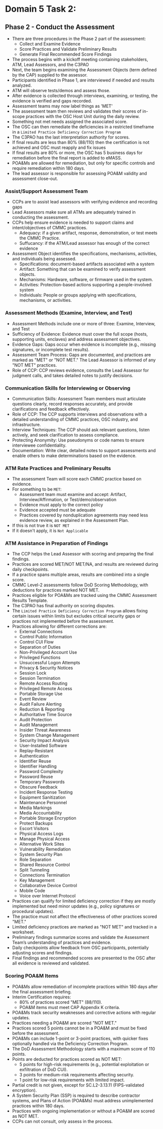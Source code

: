 # Domain 5 Task 2:
## Phase 2 - Conduct the Assessment
* There are three procedures in the Phase 2 part of the assessment:
  * Collect and Examine Evidence
  * Score Practices and Validate Preliminary Results
  * Generate Final Recommended Score Findings
* The process begins with a kickoff meeting containing stakeholders, ATM, Lead Assessors, and the C3PAO
* Next, the team begins examining the Assessment Objects (term defined by the CAP) supplied to the assessor.
* Participants identified in Phase 1, are interviewed if needed and results analyzed.
* ATM will observe tests/demos and assess those.
* After evidence is collected through interviews, examining, or testing, the evidence is verified and gaps recorded.
* Assessment teams may now label things as 'MET'
* The assessment team then reviews and validates their scores of in-scope practices with the OSC Host Unit during the daily review.
* Something not met needs assigned the associated score.
* The OSC can then remediate the deficiencies in a restricted timeframe in a ```Limited Practice Deficiency Correction Program```
* The C3PAO has the last interpretation authority for scores.
* If final results are less than 80% (88/110) then the certification is not achieved and OSC must reapply and fix issues
* If final results are 80% or more, the OSC has 5 business days for remediation before the final report is added to eMASS.
* POA&Ms are allowed for remediation, but only for specific controls and require remediation within 180 days.
* The lead assessor is responsible for assessing POA&M validity and assessment close-out.
### Assist/Support Assessment Team
* CCPs are to assist lead assessors with verifying evidence and recording gaps
* Lead Assessors make sure all ATMs are adequately trained in conducting the assessment.
* CCPs help ensure evidence is needed to support claims and intent/objectives of CMMC practices.
  * Adequacy: if a given artifact, response, demonstration, or test meets the CMMC Practice.
  * Suffucancy: if the ATM/Lead assessor has enough of the correct evidence
* Assessment Object identifies the specifications, mechanisms, activities, and individuals being assessed.
  * Specifications: document-based artifacts associated with a system
  * Artifact: Something that can be examined to verify assessment objects.
  * Mechanisms: Hardware, software, or firmware used in the system.
  * Activities: Protection-based actions supporting a people-involved system
  * Individuals: People or groups applying with specifications, mechanisms, or activities. 
### Assessment Methods (Examine, Interview, and Test)
* Assessment Methods include one or more of three: Examine, Interview, and Test
* Sufficiency of Evidence: Evidence must cover the full scope (hosts, supporting units, enclaves) and address assessment objectives.
* Evidence Gaps: Gaps occur when evidence is incomplete (e.g., missing signatures, or incomplete test results).
* Assessment Team Process: Gaps are documented, and practices are marked as "MET" or "NOT MET." The Lead Assessor is informed of any "NOT MET" practices.
* Role of CCP: CCP reviews evidence, consults the Lead Assessor for judgment calls, and takes detailed notes to justify decisions.
### Communication Skills for Interviewing or Observing
* Communication Skills: Assessment Team members must articulate questions clearly, record responses accurately, and provide clarifications and feedback effectively.
* Role of CCP: The CCP supports interviews and observations with a detailed understanding of CMMC practices, OSC industry, and infrastructure.
* Interview Techniques: The CCP should ask relevant questions, listen actively, and seek clarification to assess compliance.
* Protecting Anonymity: Use pseudonyms or code names to ensure interviewee confidentiality.
* Documentation: Write clear, detailed notes to support assessments and enable others to make determinations based on the evidence.
### ATM Rate Practices and Preliminary Results
* The assessment Team will score each CMMC practice based on evidence.
* For something to be ```MET```:
  * Assessment team must examine and accept: Artifact, Interview/Affirmation, or Test/demo/observation
  * Evidence must apply to the correct policy
  * Evidence accepted must be adequate
  * Practices covered by nonduplication agreements may need less evidence review, as explained in the Assessment Plan.
* If this is not true it is ```NOT MET```
* If it doesn't apply, it is ```Not Applicable```  
### ATM Assistance in Preparation of Findings
* The CCP helps the Lead Assessor with scoring and preparing the final findings.
* Practices are scored MET/NOT MET/NA, and results are reviewed during daily checkpoints.
* If a practice spans multiple areas, results are combined into a single score.
* CMMC Level-2 assessments follow DoD Scoring Methodology, with deductions for practices marked NOT MET.
* Practices eligible for POA&Ms are tracked using the CMMC Assessment Results Template.
* The C3PAO has final authority on scoring disputes.
* The ```Limited Practice Deficiency Correction Program``` allows fixing certain issues within limits but excludes critical security gaps or practices not implemented before the assessment.
* Practices allowing for different corrections are:
  * External Connections
  * Control Public Information
  * Control CUI Flow
  * Separation of Duties
  * Non-Privileged Account Use
  * Privileged Functions
  * Unsuccessful Logon Attempts
  * Privacy & Security Notices
  * Session Lock
  * Session Termination
  * Remote Access Routing
  * Privileged Remote Access
  * Portable Storage Use
  * Event Review
  * Audit Failure Alerting
  * Reduction & Reporting
  * Authoritative Time Source
  * Audit Protection
  * Audit Management
  * Insider Threat Awareness
  * System Change Management
  * Security Impact Analysis
  * User-Installed Software
  * Replay-Resistant
  * Authentication
  * Identifier Reuse
  * Identifier Handling
  * Password Complexity
  * Password Reuse
  * Temporary Passwords
  * Obscure Feedback
  * Incident Response Testing
  * Equipment Sanitization
  * Maintenance Personnel
  * Media Markings
  * Media Accountability
  * Portable Storage Encryption
  * Protect Backups
  * Escort Visitors
  * Physical Access Logs
  * Manage Physical Access
  * Alternative Work Sites
  * Vulnerability Remediation
  * System Security Plan
  * Role Separation
  * Shared Resource Control
  * Split Tunneling
  * Connections Termination
  * Key Management
  * Collaborative Device Control
  * Mobile Code
  * Voice over Internet Protocol
* Practices can qualify for limited deficiency correction if they are mostly implemented but need minor updates (e.g., policy signatures or procedural updates).
* The practice must not affect the effectiveness of other practices scored "MET."
* Limited deficiency practices are marked as "NOT MET" and tracked in a worksheet.
* Preliminary findings summarize scores and validate the Assessment Team’s understanding of practices and evidence.
* Daily checkpoints allow feedback from OSC participants, potentially adjusting scores and findings.
* Final findings and recommended scores are presented to the OSC after all evidence is reviewed and validated.
### Scoring POA&M Items
* POA&Ms allow remediation of incomplete practices within 180 days after the final assessment briefing.
* Interim Certification requires:
  * 80% of practices scored "MET" (88/110).
  * POA&M items must meet CAP Appendix K criteria.
* POA&Ms track security weaknesses and corrective actions with regular updates.
* Practices needing a POA&M are scored "NOT MET."
* Practices scored 5 points cannot be in a POA&M and must be fixed before the assessment.
* POA&Ms can include 1-point or 3-point practices, with quicker fixes optionally handled via the Deficiency Correction Program.
* The DoD Assessment Methodology starts with a maximum score of 110 points.
* Points are deducted for practices scored as NOT MET:
  * 5 points for high-risk requirements (e.g., potential exploitation or exfiltration of DoD CUI).
  * 3 points for medium-risk requirements affecting security.
  * 1 point for low-risk requirements with limited impact.
* Partial credit is not given, except for SC.L2-3.13.11 (FIPS-validated encryption).
* A System Security Plan (SSP) is required to describe contractor systems, and Plans of Action (POA&Ms) must address unimplemented practices within 180 days.
* Practices with ongoing implementation or without a POA&M are scored as NOT MET.
* CCPs can not consult, only assess in the process.
